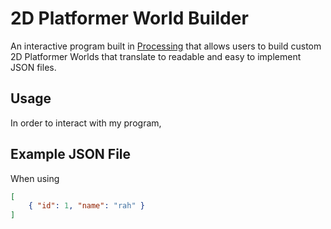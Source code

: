 # 2D Platformer World Builder

An interactive program built in [Processing](https://processing.org/) that allows users to build custom 2D Platformer Worlds that translate to readable and easy to implement JSON files.

## Usage

In order to interact with my program, 

## Example JSON File

When using
```json
[
    { "id": 1, "name": "rah" }
]
```